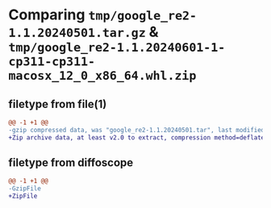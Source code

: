 # Comparing `tmp/google_re2-1.1.20240501.tar.gz` & `tmp/google_re2-1.1.20240601-1-cp311-cp311-macosx_12_0_x86_64.whl.zip`

## filetype from file(1)

```diff
@@ -1 +1 @@
-gzip compressed data, was "google_re2-1.1.20240501.tar", last modified: Tue Apr 30 14:58:11 2024, max compression
+Zip archive data, at least v2.0 to extract, compression method=deflate
```

## filetype from diffoscope

```diff
@@ -1 +1 @@
-GzipFile
+ZipFile
```

